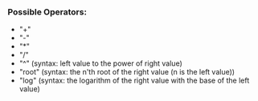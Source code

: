 ### Possible Operators:
- "+"
- "-"
- "*"
- "/"
- "^" (syntax: left value to the power of right value)
- "root" (syntax: the n'th root of the right value (n is the left value))
- "log" (syntax: the logarithm of the right value with the base of the left value)